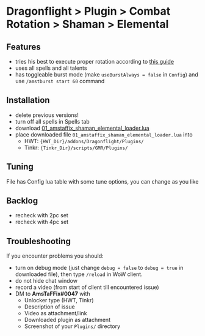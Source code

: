 # Dragonflight > Plugin > Combat Rotation > Shaman > Elemental

## Features
- tries his best to execute proper rotation according to [this guide](https://www.wowhead.com/guide/classes/shaman/elemental/rotation-cooldowns-pve-dps)
- uses all spells and all talents
- has toggleable burst mode (make `useBurstAlways = false` in `Config`) and use `/amstburst start 60` command

## Installation
- delete previous versions!
- turn off all spells in Spells tab
- download [01_amstaffix_shaman_elemental_loader.lua](https://raw.githubusercontent.com/Dream-Weaver-GMR-Profiles-Plugins/public/master/plugins/retail/combat_rotation/shaman/elemental/v1/01_amstaffix_shaman_elemental_loader.lua)
- place downloaded file `01_amstaffix_shaman_elemental_loader.lua` into
    - HWT: `{HWT_Dir}/addons/Dragonflight/Plugins/`
    - Tinkr: `{Tinkr_Dir}/scripts/GMR/Plugins/`

## Tuning
File has Config lua table with some tune options, you can change as you like

## Backlog
- recheck with 2pc set
- recheck with 4pc set

## Troubleshooting
If you encounter problems you should:
- turn on debug mode (just change `debug = false` to `debug = true` in downloaded file), then type `/reload` in WoW client.
- do not hide chat window
- record a video (from start of client till encountered issue)
- DM to **AmsTaFFix#0047** with
    - Unlocker type (HWT, Tinkr)
    - Description of issue
    - Video as attachment/link
    - Downloaded plugin as attachment
    - Screenshot of your `Plugins/` directory
